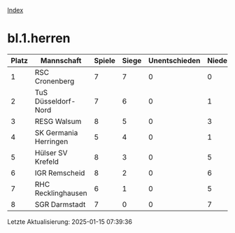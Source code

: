 [Index](./README.md)

# bl.1.herren

| Platz |  Mannschaft |  Spiele |  Siege |  Unentschieden |  Niederlagen |  Tore |  Differenz |  Punkte | 
| --- |  --- |  --- |  --- |  --- |  --- |  --- |  --- |  --- |  
|  1 |   RSC Cronenberg |   7 |   7 |   0 |   0 |   46:15 |   31 |   19 |  
|  2 |   TuS Düsseldorf-Nord |   7 |   6 |   0 |   1 |   43:16 |   27 |   19 |  
|  3 |   RESG Walsum |   8 |   5 |   0 |   3 |   33:29 |   4 |   15 |  
|  4 |   SK Germania Herringen |   5 |   4 |   0 |   1 |   43:13 |   30 |   12 |  
|  5 |   Hülser SV Krefeld |   8 |   3 |   0 |   5 |   25:33 |   -8 |   10 |  
|  6 |   IGR Remscheid |   8 |   2 |   0 |   6 |   26:41 |   -15 |   6 |  
|  7 |   RHC Recklinghausen |   6 |   1 |   0 |   5 |   17:38 |   -21 |   2 |  
|  8 |   SGR Darmstadt |   7 |   0 |   0 |   7 |   9:57 |   -48 |   1 |  


Letzte Aktualisierung: 2025-01-15 07:39:36